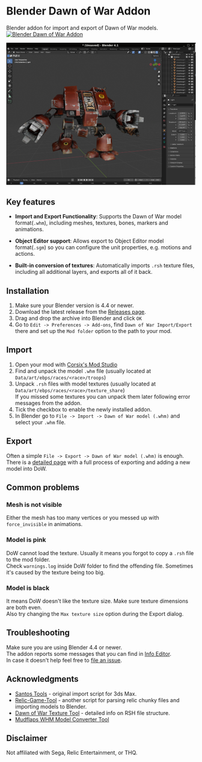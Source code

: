 # Blender Dawn of War Addon
Blender addon for import and export of Dawn of War models.  
<a href="https://www.moddb.com/mods/blender-dawn-of-war-addon" title="View Blender Dawn of War Addon on ModDB" target="_blank"><img src="https://button.moddb.com/rating/medium/mods/62793.png" alt="Blender Dawn of War Addon" /></a>

![blender_screenshot](images/dred_render1.png)

## Key features
- **Import and Export Functionality**: Supports the Dawn of War model format(`.whm`), including meshes, textures, bones, markers and animations.
* **Object Editor support**: Allows export to Object Editor model format(`.sgm`) so you can configure the unit properties, e.g. motions and actions.
- **Built-in conversion of textures**: Automatically imports `.rsh` texture files, including all additional layers, and exports all of it back.

## Installation
1. Make sure your Blender version is 4.4 or newer.
2. Download the latest release from the [Releases page](https://github.com/amorgun/blender_dow/releases/).
3. Drag and drop the archive into Blender and click `OK`
4. Go to `Edit -> Preferences -> Add-ons`, find `Dawn of War Import/Export` there and set up the `Mod folder` option to the path to your mod.

## Import
1. Open your mod with [Corsix's Mod Studio](https://modstudio.corsix.org/)
2. Find and unpack the model `.whm` file (usually located at `Data/art/ebps/races/<race>/troops`)
3. Unpack `.rsh` files with model textures  (usually located at `Data/art/ebps/races/<race>/texture_share`)  
  If you missed some textures you can unpack them later following error messages from the addon.
4. Tick the checkbox to enable the newly installed addon.
5. In Blender go to `File -> Import -> Dawn of War model (.whm)` and select your `.whm` file.

## Export
Often a simple `File -> Export -> Dawn of War model (.whm)` is enough.  
There is a [detailed page](docs/export.md) with a full process of exporting and adding a new model into DoW.


## Common problems
### Mesh is not visible
Either the mesh has too many vertices or you messed up with `force_invisible` in animations.
### Model is pink
DoW cannot load the texture. Usually it means you forgot to copy a `.rsh` file to the mod folder.  
Check `warnings.log` inside DoW folder to find the offending file.
Sometimes it's caused by the texture being too big.
### Model is black
It means DoW doesn't like the texture size. Make sure texture dimensions are both even.  
Also try changing the `Max texture size` option during the Export dialog.

## Troubleshooting
Make sure you are using Blender 4.4 or newer.  
The addon reports some messages that you can find in [Info Editor](https://docs.blender.org/manual/en/latest/editors/info_editor.html).  
In case it doesn't help feel free to [file an issue](https://github.com/amorgun/blender_dow/issues).


## Acknowledgments
- [Santos Tools](https://web.archive.org/web/20140916035249/http://forums.relicnews.com/showthread.php?76791-Santos-Tools) - original import script for 3ds Max.
- [Relic-Game-Tool](https://github.com/ModernMAK/Relic-Game-Tool) - another script for parsing relic chunky files and importing models to Blender.
- [Dawn of War Texture Tool](https://skins.hiveworldterra.co.uk/Downloads/detail_DawnOfWarTextureTool.html) - detailed info on RSH file structure.
- [Mudflaps WHM Model Converter Tool](https://web.archive.org/web/20140914165503/http://forums.relicnews.com/showthread.php?116040-WHM-Model-Converter-Tool)

## Disclaimer
Not affiliated with Sega, Relic Entertainment, or THQ.
